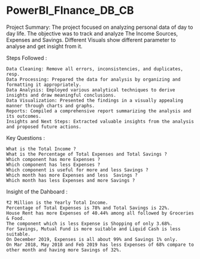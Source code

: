 # PowerBI_FInance_DB_CB

Project Summary: The project focused on analyzing personal data of day to day life. The objective was to track and analyze The Income Sources, Expenses and Savings. Different Visuals show different parameter to analyse and get insight from it.


Steps Followed :

    Data Cleaning: Remove all errors, inconsistencies, and duplicates, resp.
    Data Processing: Prepared the data for analysis by organizing and formatting it appropriately.
    Data Analysis: Employed various analytical techniques to derive insights and draw meaningful conclusions.
    Data Visualization: Presented the findings in a visually appealing manner through charts and graphs.
    Reports: Compiled a comprehensive report summarizing the analysis and its outcomes.
    Insights and Next Steps: Extracted valuable insights from the analysis and proposed future actions.


Key Questions :

    What is the Total Income ?
    What is the Percentage of Total Expenses and Total Savings ?
    Which component has more Expenses ?
    Which component has less Expenses ?
    Which component is useful for more and less Savings ?
    Which month has more Expenses and less  Savings ?
    Which month has less Expenses and more Savings ?


Insight of the Dahboard :

    ₹2 Million is the Yearly Total Income.
    Percentage of Total Expenses is 78% and Total Savings is 22%.
    House Rent has more Expenses of 40.44% among all followed by Groceries & Food.
    The component which is less Expense is Shopping of only 3.68%.
    For Savings, Mutual Fund is more suitable and Liquid Cash is less suitable.
    On December 2019, Expenses is all about 99% and Savings 1% only.
    On Mar 2018, May 2018 and Feb 2019 has less Expenses of 68% compare to other month and having more Savings of 32%.


